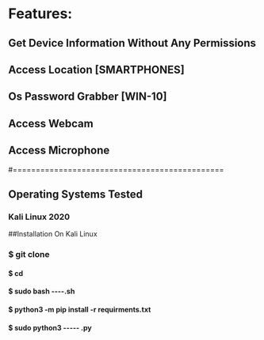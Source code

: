 #  Features:
## Get Device Information Without Any Permissions
## Access Location [SMARTPHONES]
## Os Password Grabber [WIN-10]
## Access Webcam
## Access Microphone



#==============================================

## Operating Systems Tested
### Kali Linux 2020
##Installation On Kali Linux
### $ git clone 
#### $ cd 
#### $ sudo bash ----.sh
#### $ python3 -m pip install -r requirments.txt
#### $ sudo python3 ----- .py
